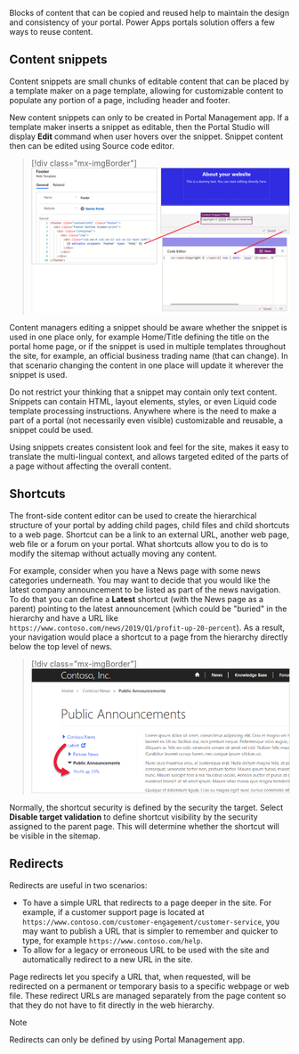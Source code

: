 Blocks of content that can be copied and reused help to maintain the design and consistency of your portal. Power Apps portals solution offers a few ways to reuse content.

## Content snippets

Content snippets are small chunks of editable content that can be placed by a template maker on a page template, allowing for customizable content to populate any portion of a page, including header and footer.

New content snippets can only to be created in Portal Management app. If a template maker inserts a snippet as editable, then the Portal Studio will display **Edit** command when user hovers over the snippet. Snippet content then can be edited using Source code editor.

> [!div class="mx-imgBorder"]
> [![Editing footer snippet](../media/snippet-editing.png)](../media/snippet-editing.png#lightbox)

Content managers editing a snippet should be aware whether the snippet is used in one place only, for example Home/Title defining the title on the portal home page, or if the snippet is used in multiple templates throughout the site, for example, an official business trading name (that can change). In that scenario changing the content in one place will update it wherever the snippet is used.

Do not restrict your thinking that a snippet may contain only text content. Snippets can contain HTML, layout elements, styles, or even Liquid code template processing instructions. Anywhere where is the need to make a part of a portal (not necessarily even visible) customizable and reusable, a snippet could be used.

Using snippets creates consistent look and feel for the site, makes it easy to translate the multi-lingual context, and allows targeted edited of the parts of a page without affecting the overall content.

## Shortcuts

The front-side content editor can be used to create the hierarchical structure of your portal by adding child pages, child files and child shortcuts to a web page. Shortcut can be a link to an external URL, another web page, web file or a forum on your portal. What shortcuts allow you to do is to modify the sitemap without actually moving any content.

For example, consider when you have a News page with some news categories underneath. You may want to decide that you would like the latest company announcement to be listed as part of the news navigation. To do that you can define a **Latest** shortcut (with the News page as a parent) pointing to the latest announcement (which could be "buried" in the hierarchy and have a URL like `https://www.contoso.com/news/2019/Q1/profit-up-20-percent`). As a result, your navigation would place a shortcut to a page from the hierarchy directly below the top level of news.

> [!div class="mx-imgBorder"]
> [![Shortcut sample](../media/shortcut-sample.png)](../media/shortcut-sample.png#lightbox)

Normally, the shortcut security is defined by the security the target. Select **Disable target validation** to define shortcut visibility by the security assigned to the parent page. This will determine whether the shortcut will be visible in the sitemap.

## Redirects

Redirects are useful in two scenarios:

* To have a simple URL that redirects to a page deeper in the site. For example, if a customer support page is located at `https://www.contoso.com/customer-engagement/customer-service`, you may want to publish a URL that is simpler to remember and quicker to type, for example `https://www.contoso.com/help`.
* To allow for a legacy or erroneous URL to be used with the site and automatically redirect to a new URL in the site.

Page redirects let you specify a URL that, when requested, will be redirected on a permanent or temporary basis to a specific webpage or web file. These redirect URLs are managed separately from the page content so that they do not have to fit directly in the web hierarchy.

> [!NOTE]
> Redirects can only be defined by using Portal Management app.
